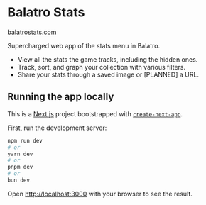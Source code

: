 # Balatro Stats

[balatrostats.com](https://www.balatrostats.com/)

Supercharged web app of the stats menu in Balatro.

- View all the stats the game tracks, including the hidden ones.
- Track, sort, and graph your collection with various filters.
- Share your stats through a saved image or [PLANNED] a URL.

## Running the app locally

This is a [Next.js](https://nextjs.org/) project bootstrapped with [`create-next-app`](https://github.com/vercel/next.js/tree/canary/packages/create-next-app).

First, run the development server:

```bash
npm run dev
# or
yarn dev
# or
pnpm dev
# or
bun dev
```

Open [http://localhost:3000](http://localhost:3000) with your browser to see the result.

